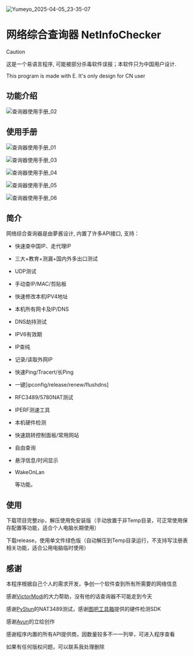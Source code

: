 
![Yumeyo_2025-04-05_23-35-07](https://github.com/user-attachments/assets/086ed782-f62d-42e3-b270-ee6438bea100)

# 网络综合查询器 NetInfoChecker 

> [!CAUTION]
>
> 这是一个易语言程序, 可能被部分杀毒软件误报；本软件只为中国用户设计.
> 
> This program is made with E. It's only design for CN user 

## 功能介绍

![查询器使用手册_02](https://github.com/user-attachments/assets/4920bc9c-ffb6-4380-91e3-59c8a12018f6)


## 使用手册

![查询器使用手册_01](https://github.com/user-attachments/assets/8cdfd4fb-7d7d-4f32-bf80-a37fb5289748)

![查询器使用手册_03](https://github.com/user-attachments/assets/b39fff8e-0d9e-4cb8-a125-54f1bb1c87db)

![查询器使用手册_04](https://github.com/user-attachments/assets/0f27e898-503b-4406-b946-4f23ebf23e40)

![查询器使用手册_05](https://github.com/user-attachments/assets/64cd8105-0ed0-4203-a271-b4b41c96e556)

![查询器使用手册_06](https://github.com/user-attachments/assets/366cbd96-c73f-4e35-9255-a1cde824e3cb)


## 简介

网络综合查询器是由夢酱设计, 内置了许多API接口, 支持：

- 快速查中国IP、走代理IP

- 三大+教育+测漏+国内外多出口测试

- UDP测试

- 手动查IP/MAC/剪贴板

- 快速修改本机IPV4地址

- 本机所有网卡及IP/DNS

- DNS劫持测试

- IPV6有效期

- IP查纯

- 记录/读取外网IP

- 快速Ping/Tracert/长Ping

- 一键[ipconfig/release/renew/flushdns]

- RFC3489/5780NAT测试

- IPERF测速工具

- 本机硬件检测

- 快速跳转控制面板/常用网站

- 自由查询

- 悬浮信息/时间显示

- WakeOnLan

  等功能。

## 使用

下载项目完整zip，解压使用免安装版（手动放置于非Temp目录，可正常使用保存配置等功能，适合个人电脑长期使用）

下载release，使用单文件绿色版（自动解压到Temp目录运行，不支持写注册表相关功能，适合公用电脑临时使用）

## 感谢

本程序根据自己个人的需求开发，争创一个软件查到所有所需要的网络信息

感谢[VictorModi](https://github.com/VictorModi)的大力帮助，没有他的话查询器不可能走到今天

感谢[PyStun](https://github.com/jtriley/pystun)的NAT3489测试，感谢[图吧工具箱](https://www.tbtool.cn/sdk/index.html)提供的硬件检测SDK

感谢[Ayun](https://space.bilibili.com/3493085508012507)的立绘创作

感谢程序内置的所有API提供商，因数量较多不一一列举，可进入程序查看

如果有任何版权问题，可以联系我处理删除
